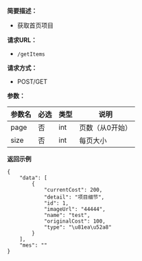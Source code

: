 
    
**简要描述：** 

- 获取首页项目

**请求URL：** 
- ` /getItems `
  
**请求方式：**
- POST/GET

**参数：** 

|参数名|必选|类型|说明|
|:----    |:---|:----- |-----   |
|page |否  |int | 页数（从0开始）    |
|size |否  |int | 每页大小    |

 **返回示例**

``` 
{
    "data": [
        {
            "currentCost": 200,
            "detail": "项目细节",
            "id": 1,
            "imageUrl": "44444",
            "name": "test",
            "originalCost": 100,
            "type": "\u81ea\u52a8"
        }
    ],
    "mes": ""
}
```
